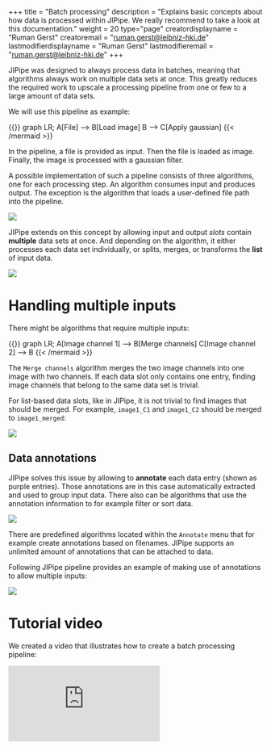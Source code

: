 +++
title = "Batch processing"
description = "Explains basic concepts about how data is processed within JIPipe. We really recommend to take a look at this documentation."
weight = 20
type="page"
creatordisplayname = "Ruman Gerst"
creatoremail = "ruman.gerst@leibniz-hki.de"
lastmodifierdisplayname = "Ruman Gerst"
lastmodifieremail = "ruman.gerst@leibniz-hki.de"
+++

JIPipe was designed to always process data in batches, meaning that algorithms always
work on multiple data sets at once. This greatly reduces the required work to
upscale a processing pipeline from one or few to a large amount of data sets.

We will use this pipeline as example:

{{<mermaid align="left">}}
graph LR;
    A[File] --> B[Load image]
    B --> C[Apply gaussian]
{{< /mermaid >}}

In the pipeline, a file is provided as input. Then the file is loaded as
image. Finally, the image is processed with a gaussian filter.

A possible implementation of such a pipeline consists of three algorithms, one
for each processing step. An algorithm consumes input and produces output.
The exception is the algorithm that loads a user-defined file path into the pipeline.

![](/img/documentation/simple-pipeline.png)

JIPipe extends on this concept by allowing input and output *slots* contain
**multiple** data sets at once. And depending on the algorithm, it either processes
each data set individually, or splits, merges, or transforms the **list** of input
data.

![](/img/documentation/list-slot-pipeline.png)

# Handling multiple inputs

There might be algorithms that require multiple inputs:

{{<mermaid align="left">}}
graph LR;
    A[Image channel 1] --> B[Merge channels]
    C[Image channel 2] --> B
{{< /mermaid >}}

The `Merge channels` algorithm merges the two image channels into one image with two
channels. If each data slot only contains one entry, finding image channels
that belong to the same data set is trivial.

For list-based data slots, like in JIPipe, it is not trivial to find images that
should be merged. For example, `image1_C1` and `image1_C2` should be merged to `image1_merged`:

![](/img/documentation/multi-input-pipeline.png)

## Data annotations

JIPipe solves this issue by allowing to **annotate** each data entry (shown as purple entries). Those annotations are
in this case automatically extracted and used to group input data. There also can be algorithms that use the annotation information
to for example filter or sort data.

![](/img/documentation/multi-input-annotated-pipeline.png)


There are predefined algorithms located within the `Annotate` menu that
for example create annotations based on filenames. JIPipe supports an unlimited amount of annotations that can be attached to data.

Following JIPipe pipeline provides an example of making use of annotations to
allow multiple inputs:

![](/img/documentation/multi-input-pipeline-example.png)

# Tutorial video

We created a video that illustrates how to create a batch processing pipeline:

<iframe class="iframe-video" src="https://www.youtube-nocookie.com/embed/oUgEcFKChVA" frameborder="0" allow="autoplay; encrypted-media; picture-in-picture" allowfullscreen></iframe>

